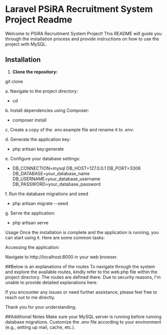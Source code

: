 # Laravel PSiRA Recruitment System Project Readme

Welcome to PSiRA Recruitment System Project! This README will guide you through the installation process and provide instructions on how to use the project with MySQL.

## Installation

1. **Clone the repository:**

git clone <repository-url>

a. Navigate to the project directory:
- cd <project-directory>

b. Install dependencies using Composer:
- composer install

c. Create a copy of the .env.example file and rename it to .env:

d. Generate the application key:
- php artisan key:generate

e. Configure your database settings:
- DB_CONNECTION=mysql
  DB_HOST=127.0.0.1
  DB_PORT=3306
  DB_DATABASE=your_database_name
  DB_USERNAME=your_database_username
  DB_PASSWORD=your_database_password
  
f. Run the database migrations and seed
- php artisan migrate --seed

g. Serve the application:
- php artisan serve

Usage
Once the installation is complete and the application is running, you can start using it. Here are some common tasks:

Accessing the application:

Navigate to http://localhost:8000 in your web browser.

##Below is an explanations of the routes
To navigate through the system and explore the available routes, kindly refer to the web.php file within the project directory. The routes are defined there. Due to security reasons, I'm unable to provide detailed explanations here.

If you encounter any issues or need further assistance, please feel free to reach out to me directly.

Thank you for your understanding.

##Additional Notes
Make sure your MySQL server is running before running database migrations.
Customize the .env file according to your environment (e.g., setting up mail, cache, etc.).

